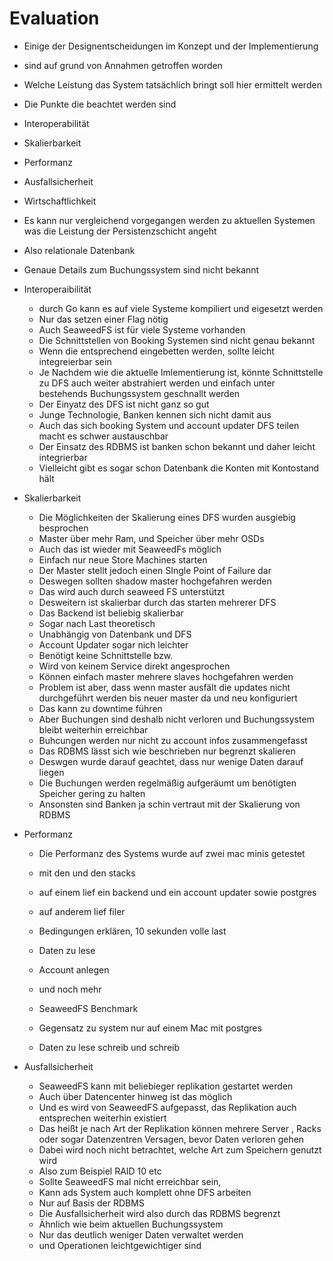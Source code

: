 Evaluation
==========
* Einige der Designentscheidungen im Konzept und der Implementierung
* sind auf grund von Annahmen getroffen worden
* Welche Leistung das System tatsächlich bringt soll hier ermittelt 
werden
* Die Punkte die beachtet werden sind
* Interoperabilität
* Skalierbarkeit
* Performanz
* Ausfallsicherheit
* Wirtschaftlichkeit

* Es kann nur vergleichend vorgegangen werden zu aktuellen Systemen
was die Leistung der Persistenzschicht angeht
* Also relationale Datenbank
* Genaue Details zum Buchungssystem sind nicht bekannt

* Interoperaibilität
	* durch Go kann es auf viele Systeme kompiliert und eigesetzt werden
	* Nur das setzen einer Flag nötig
	* Auch SeaweedFS ist für viele Systeme vorhanden
	* Die Schnittstellen von Booking Systemen sind nicht genau bekannt
	* Wenn die entsprechend eingebetten werden, sollte
	leicht integreierbar sein
	* Je Nachdem wie die aktuelle Imlementierung ist, könnte Schnittstelle
	zu DFS auch weiter abstrahiert werden und einfach unter bestehends
	Buchungssystem geschnallt werden
	* Der Einyatz des DFS ist nicht ganz so gut
	* Junge Technologie, Banken kennen sich nicht damit aus
	* Auch das sich booking System und account updater DFS teilen
	macht es schwer austauschbar
	* Der Einsatz des RDBMS ist banken schon bekannt und daher leicht integrierbar
	* Vielleicht gibt es sogar schon Datenbank die Konten mit Kontostand hält

* Skalierbarkeit
	* Die Möglichkeiten der Skalierung eines DFS wurden ausgiebig besprochen
	* Master über mehr Ram, und Speicher über mehr OSDs
	* Auch das ist wieder mit SeaweedFs möglich
	* Einfach nur neue Store Machines starten 
	* Der Master stellt jedoch einen SIngle Point of Failure dar
	* Deswegen sollten shadow master hochgefahren werden
	* Das wird auch durch seaweed FS unterstützt
	* Desweitern ist skalierbar durch das starten mehrerer
	DFS
	* Das Backend ist beliebig skalierbar
	* Sogar nach Last theoretisch
	* Unabhängig von Datenbank und DFS
	* Account Updater sogar nich leichter
	* Benötigt keine Schnittstelle bzw.
	* Wird von keinem Service direkt angesprochen
	* Können einfach master mehrere slaves hochgefahren werden
	* Problem ist aber, dass wenn master ausfält die updates nicht
	durchgeführt werden bis neuer master da und neu konfiguriert
	* Das kann zu downtime führen
	* Aber Buchungen sind deshalb nicht verloren und 
	Buchungssystem bleibt weiterhin erreichbar
	* Buhcungen werden nur nicht zu account infos zusammengefasst
	* Das RDBMS lässt sich wie beschrieben nur begrenzt skalieren
	* Deswgen wurde darauf geachtet, dass nur wenige Daten darauf liegen
	* Die Buchungen werden regelmäßig aufgeräumt um benötigten Speicher 
	gering zu halten
	* Ansonsten sind Banken ja schin vertraut mit der Skalierung von RDBMS


* Performanz
	* Die Performanz des Systems wurde auf zwei mac minis getestet
	* mit den und den stacks
	* auf einem lief ein backend und ein account updater sowie postgres
	* auf anderem lief filer

	* Bedingungen erklären, 10 sekunden volle last

	* Daten zu lese
	* Account anlegen
	* und noch mehr
	* SeaweedFS Benchmark

	* Gegensatz zu system nur auf einem Mac mit postgres
	* Daten zu lese schreib und schreib

* Ausfallsicherheit
	* SeaweedFS kann mit beliebieger replikation gestartet werden
	* Auch über Datencenter hinweg ist das möglich
	* Und es wird von SeaweedFS aufgepasst, das Replikation auch entsprechen
	weiterhin existiert
	* Das heißt je nach Art der Replikation können mehrere Server , Racks oder
	sogar Datenzentren Versagen, bevor Daten verloren gehen
	* Dabei wird noch nicht betrachtet, welche Art zum Speichern genutzt wird
	* Also zum Beispiel RAID 10 etc
	* Sollte SeaweedFS mal nicht erreichbar sein,
	* Kann ads System auch komplett ohne DFS arbeiten
	* Nur auf Basis der RDBMS
	* Die Ausfallsicherheit wird also durch das RDBMS begrenzt
	* Ähnlich wie beim aktuellen Buchungssystem
	* Nur das deutlich weniger Daten verwaltet werden
	* und Operationen leichtgewichtiger sind


